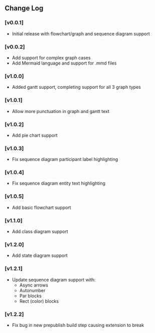 ## Change Log

### [v0.0.1]
- Initial release with flowchart/graph and sequence diagram support

### [v0.0.2]
- Add support for complex graph cases
- Add Mermaid language and support for .mmd files

### [v1.0.0]
- Added gantt support, completing support for all 3 graph types

### [v1.0.1]
- Allow more punctuation in graph and gantt text

### [v1.0.2]
- Add pie chart support

### [v1.0.3]
- Fix sequence diagram participant label highlighting

### [v1.0.4]
- Fix sequence diagram entity text highlighting

### [v1.0.5]
- Add basic flowchart support

### [v1.1.0]
- Add class diagram support

### [v1.2.0]
- Add state diagram support

### [v1.2.1]
- Update sequence diagram support with:
    - Async arrows
    - Autonumber
    - Par blocks
    - Rect (color) blocks

### [v1.2.2]
- Fix bug in new prepublish build step causing extension to break
